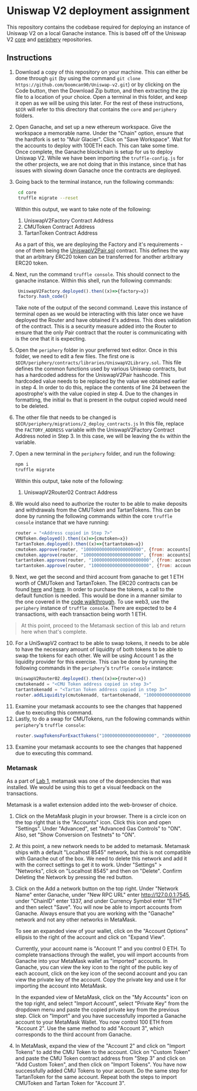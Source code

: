 # Uniswap V2 deployment assignment

This repository contains the codebase required for deploying an instance of Uniswap V2
on a local Ganache instance. This is based off of the Uniswap V2 [core](https://github.com/Uniswap/v2-core)
and [periphery](https://github.com/Uniswap/v2-periphery) repositories.

## Instructions

1. Download a copy of this repository on your machine. This can either be done
through `git` (by using the command `git clone https://github.com/boomcan90/Uniswap-v2.git`)
or by clicking on the Code button, then the Download Zip button, and then extracting
the zip file to a location of your choice. Open a terminal in this folder, and 
keep it open as we will be using this later. For the rest of these instructions, 
`$DIR` will refer to this directory that contains the `core` and `periphery` folders.

2. Open Ganache, and set up a new ethereum workspace. Give the workspace a memorable
name. Under the "Chain" option, ensure that the 
hardfork is set to "Muir Glacier". Click on "Save Workspace". Wait for the accounts
to deploy with 100ETH each. This can take some time. Once complete, the Ganache 
blockchain is setup for us to deploy Uniswap V2. While we have been importing the `truffle-config.js` for the other projects, we are not doing that in this instance, since that has issues with slowing down Ganache once the contracts are deployed. 

3. Going back to the terminal instance, run the following commands: 
   ```sh
    cd core
    truffle migrate --reset
    ```

    Within this output, we want to take note of the following: 

    1. UniswapV2Factory Contract Address
    2. CMUToken Contract Address
    3. TartanToken Contract Address
  
   As a part of this, we are deploying the Factory and it's requirements - one of them being the [UniswapV2Pair.sol](core/contracts/UniswapV2Pair.sol) contract. This defines the way that an arbitrary ERC20 token can be transferred for another arbitrary ERC20 token.

4. Next, run the command `truffle console`. This should connect to the ganache instance. 
   Within this shell, run the following commands: 

   ```js 
    UniswapV2Factory.deployed().then((x)=>{factory=x})
    factory.hash_code()
   ```

   Take note of the output of the second command. Leave this instance of terminal open
   as we would be interacting with this later once we have deployed the Router and have obtained
   it's address. This does validation of the contract. This is a security measure added into the Router to ensure that the only Pair contract that the router is communicating with is the one that it is expecting. 

5. Open the `periphery` folder in your preferred text editor. Once in this folder, we
   need to edit a few files. The first one is `$DIR/periphery/contracts/libraries/UniswapV2Library.sol`.
   This file defines the common functions used by various Uniswap contracts, but has a 
   hardcoded address for the UniswapV2Pair hashcode. This hardcoded value needs to be replaced
   by the value we obtained earlier in step 4. In order to do this, replace the
   contents of line 24 between the apostrophe's with the value copied in step 4.
   Due to the changes in formatting, the initial `0x` that is present in the output copied
   would need to be deleted.

6. The other file that needs to be changed is `$DIR/periphery/migrations/2_deploy_contracts.js`
   In this file, replace the `FACTORY_ADDRESS` variable with the UniswapV2Factory Contract 
   Address noted in Step 3. In this case, we will be leaving the `0x` within the variable.

7. Open a new terminal in the `periphery` folder, and run the following: 
   ```sh
   npm i
   truffle migrate
   ```

   Within this output, take note of the following:

   1. UniswapV2Router02 Contract Address

8. We would also need to authorize the router to be able to make deposits and withdrawals
from the CMUToken and TartanTokens. This can be done by running the following commands within the core `truffle console` instance that we have running:
    ```js
    router = "<Address copied in Step 7>"
    CMUToken.deployed().then((x)=>{cmutoken=x})
    TartanToken.deployed().then((x)=>{tartantoken=x})
    cmutoken.approve(router, "1000000000000000000000", {from: accounts[1]})
    cmutoken.approve(router, "1000000000000000000000", {from: accounts[2]})
    tartantoken.approve(router, "1000000000000000000000", {from: accounts[1]})
    tartantoken.approve(router, "1000000000000000000000", {from: accounts[2]})
    ```
9. Next, we get the second and third account from ganache to get 1 ETH worth of CMUToken and TartanToken. The ERC20 contracts can be found [here](core/contracts/CMUToken.sol) and [here](core/contracts/TartanToken.sol). In order to purchase the tokens, a call to the default function is needed. This would be done in a manner similar to the one covered in the [code walkthrough](https://github.com/mm6/ethereum-code-walkthrough_1). To use web3, use the `periphery` instance of `truffle console`. There are expected to be 4 transactions, with each transaction being worth 1 ETH.

> At this point, proceed to the Metamask section of this lab and return here when that's complete.

10. For a UniSwapV2 contract to be able to swap tokens, it needs to be able to have the necessary amount of liquidity of both tokens to be able to swap the tokens for each other. We will be using Account 1 as the liquidity provider for this exercise. This can be done by running the following commands in the `periphery`'s `truffle console` instance:
    ```js
    UniswapV2Router02.deployed().then((x)=>{router=x})
    cmutokenadd = "<CMU Token address copied in step 3>"
    tartantokenadd = "<Tartan Token address copied in step 3>"
    router.addLiquidity(cmutokenadd, tartantokenadd, "100000000000000000000", "100000000000000000000", 10000, 10000, accounts[1], new Date().getTime()+100, {from: accounts[1]})
    ```
11. Examine your metamask accounts to see the changes that happened due to executing this command. 
12. Lastly, to do a swap for CMUTokens, run the following commands within `periphery`'s `truffle console`: 
    ```js
    router.swapTokensForExactTokens("10000000000000000000", "20000000000000000000", [cmutokenadd, tartantokenadd], accounts[2], new Date().getTime()+100, {from:accounts[2]})
    ```
13. Examine your metamask accounts to see the changes that happened due to executing this command. 

### Metamask

As a part of [Lab 1](https://github.com/mm6/ethereum-lab1), metamask was one of the dependencies that was installed. We would be using this to get a visual feedback on the transactions. 

Metamask is a wallet extension added into the web-browser of choice. 

1. Click on the MetaMask plugin in your browser. There is a circle icon on the top right that is the "Accounts" icon. Click this icon and open "Settings". Under "Advanced", set "Advanced Gas Controls" to "ON". Also, set "Show Conversion on Testnets" to "ON".

2. At this point, a new network needs to be added to metamask. Metamask ships with a default "Localhost 8545" network, but this is not compatible with Ganache out of the box. We need to delete this network and add it with the correct settings to get it to work. Under "Settings" > "Networks", click on "Localhost 8545" and then on "Delete". Confirm Deleting the Network by pressing the red button.

3. Click on the Add a network button on the top right. Under "Network Name" enter Ganache, under "New RPC URL" enter http://127.0.0.1:7545, under "ChainID" enter 1337, and under Currency Symbol enter "ETH" and then select "Save". You will now be able to import accounts from Ganache. Always ensure that you are working with the "Ganache" network and not any other networks in MetaMask.

   To see an expanded view of your wallet, click on the "Account Options" ellipsis to the right of the account and click on "Expand View".

   Currently, your account name is "Account 1" and you control 0 ETH. To complete transactions through the wallet, you will import accounts from Ganache into your MetaMask wallet as "imported" accounts. In Ganache, you can view the key icon to the right of the public key of each account, click on the key icon of the second account and you can view the private key of the account. Copy the private key and use it for importing the account into MetaMask.

   In the expanded view of MetaMask, click on the "My Accounts" icon on the top right, and select "Import Account", select "Private Key" from the dropdown menu and paste the copied private key from the previous step. Click on "Import" and you have successfully imported a Ganache account to your MetaMask Wallet. You now control 100 ETH from "Account 2". Use the same method to add "Account 3", which corresponds to the third account from Ganache. 

4. In MetaMask, expand the view of the "Account 2" and click on "Import Tokens" to add the CMU Token to the account. Click on "Custom Token" and paste the CMU Token contract address from "Step 3" and click on "Add Custom Token", and then click on "Import Tokens". You have now successfully added CMU Tokens to your  account. Do the same step for TartanToken for the same account. Repeat both the steps to import CMUToken and Tartan Token for "Account 3".

